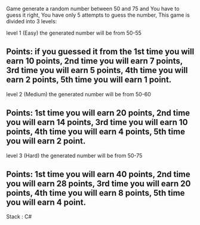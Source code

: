 Game  generate a random number between 50 and 75 and
You have to guess it right,
You have only 5 attempts to guess the number, This game is divided into 3 levels:

level 1 (Easy) the generated number will be from 50-55

Points:
if you guessed it from the 1st time you will earn 10 points,
2nd time you will earn 7 points,
3rd time you will earn 5 points,
4th time you will earn 2 points,
5th time you will earn 1 point.
------------------------------------------------------------
level 2 (Medium) the generated number will be from 50-60

Points:
1st time you will earn 20 points,
2nd time you will earn 14 points,
3rd time you will earn 10 points,
4th time you will earn 4 points,
5th time you will earn 2 point.
------------------------------------------------------------
level 3 (Hard) the generated number will be from 50-75

Points:
1st time you will earn 40 points,
2nd time you will earn 28 points,
3rd time you will earn 20 points,
4th time you will earn 8 points,
5th time you will earn 4 point.
------------------------------------------------------------

Stack : C#

